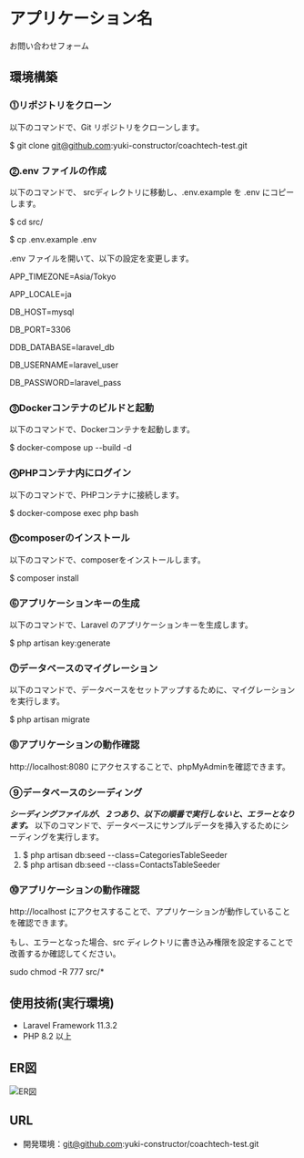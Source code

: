 # アプリケーション名
お問い合わせフォーム


## 環境構築

### ⓵リポジトリをクローン

以下のコマンドで、Git リポジトリをクローンします。

$ git clone git@github.com:yuki-constructor/coachtech-test.git


### ⓶.env ファイルの作成

以下のコマンドで、 srcディレクトリに移動し、.env.example を .env にコピーします。

$ cd src/

$ cp .env.example .env


.env ファイルを開いて、以下の設定を変更します。

APP_TIMEZONE=Asia/Tokyo


APP_LOCALE=ja


DB_HOST=mysql

DB_PORT=3306

DDB_DATABASE=laravel_db

DB_USERNAME=laravel_user

DB_PASSWORD=laravel_pass


### ⓷Dockerコンテナのビルドと起動

以下のコマンドで、Dockerコンテナを起動します。

$ docker-compose up --build -d


### ⓸PHPコンテナ内にログイン

以下のコマンドで、PHPコンテナに接続します。

$ docker-compose exec php bash


### ⓹composerのインストール

以下のコマンドで、composerをインストールします。

$ composer install

### ⓺アプリケーションキーの生成

以下のコマンドで、Laravel のアプリケーションキーを生成します。

$ php artisan key:generate


### ⓻データベースのマイグレーション

以下のコマンドで、データベースをセットアップするために、マイグレーションを実行します。

$ php artisan migrate


### ⓼アプリケーションの動作確認

 http://localhost:8080 にアクセスすることで、phpMyAdminを確認できます。


### ⑨データベースのシーディング

***シーディングファイルが、２つあり、以下の順番で実行しないと、エラーとなります。***
以下のコマンドで、データベースにサンプルデータを挿入するためにシーディングを実行します。

1. $ php artisan db:seed --class=CategoriesTableSeeder
2. $ php artisan db:seed --class=ContactsTableSeeder


### ⓾アプリケーションの動作確認

 http://localhost にアクセスすることで、アプリケーションが動作していることを確認できます。

 もし、エラーとなった場合、src ディレクトリに書き込み権限を設定することで改善するか確認してください。

 sudo chmod -R 777 src/*
  

## 使用技術(実行環境)
- Laravel Framework 11.3.2
- PHP 8.2 以上

## ER図
![ER図](https://github.com/user-attachments/assets/f64c5674-6d4e-445c-aaad-93b042ec3cd8)

## URL
- 開発環境：git@github.com:yuki-constructor/coachtech-test.git







